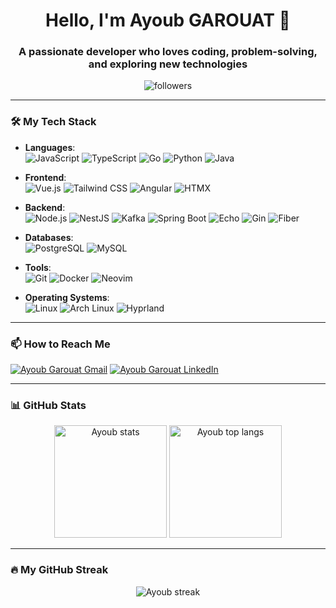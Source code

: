 <h1 align="center">Hello, I'm Ayoub GAROUAT 👋</h1>
<h3 align="center">A passionate developer who loves coding, problem-solving, and exploring new technologies</h3>

<p align="center">
  <img src="https://img.shields.io/github/followers/AYGA2K?label=Followers" alt="followers" />
</p>

---

### 🛠️ My Tech Stack

- **Languages**:  
  ![JavaScript](https://img.shields.io/badge/-JavaScript-F7DF1E?style=flat-square&logo=javascript&logoColor=black)
  ![TypeScript](https://img.shields.io/badge/-TypeScript-007ACC?style=flat-square&logo=typescript&logoColor=white)
  ![Go](https://img.shields.io/badge/-Go-00ADD8?style=flat-square&logo=go&logoColor=white)
  ![Python](https://img.shields.io/badge/-Python-3776AB?style=flat-square&logo=python&logoColor=white)
  ![Java](https://img.shields.io/badge/-Java-007396?style=flat-square&logo=openjdk&logoColor=white)

- **Frontend**:  
  ![Vue.js](https://img.shields.io/badge/-Vue.js-4FC08D?style=flat-square&logo=vue.js&logoColor=white)
  ![Tailwind CSS](https://img.shields.io/badge/-TailwindCSS-38B2AC?style=flat-square&logo=tailwind-css&logoColor=white)
  ![Angular](https://img.shields.io/badge/-Angular-DD0031?style=flat-square&logo=angular&logoColor=white)
  ![HTMX](https://img.shields.io/badge/-HTMX-0a73b8?style=flat-square&logo=htmx&logoColor=white)
  
- **Backend**:  
  ![Node.js](https://img.shields.io/badge/-Node.js-339933?style=flat-square&logo=node.js&logoColor=white)
  ![NestJS](https://img.shields.io/badge/-NestJS-E0234E?style=flat-square&logo=nestjs&logoColor=white)
  ![Kafka](https://img.shields.io/badge/-Kafka-231F20?style=flat-square&logo=apache-kafka&logoColor=white)
  ![Spring Boot](https://img.shields.io/badge/-Spring%20Boot-6DB33F?style=flat-square&logo=spring-boot&logoColor=white)
  ![Echo](https://img.shields.io/badge/-Echo-4DB33D?style=flat-square&logo=go&logoColor=white)
  ![Gin](https://img.shields.io/badge/-Gin-00ADD8?style=flat-square&logo=go&logoColor=white)
  ![Fiber](https://img.shields.io/badge/-Fiber-057bff?style=flat-square&logo=go&logoColor=white)


- **Databases**:  
  ![PostgreSQL](https://img.shields.io/badge/-PostgreSQL-336791?style=flat-square&logo=postgresql&logoColor=white)
  ![MySQL](https://img.shields.io/badge/-MySQL-4479A1?style=flat-square&logo=mysql&logoColor=white)

- **Tools**:  
  ![Git](https://img.shields.io/badge/-Git-F05032?style=flat-square&logo=git&logoColor=white)
  ![Docker](https://img.shields.io/badge/-Docker-2496ED?style=flat-square&logo=docker&logoColor=white)
  ![Neovim](https://img.shields.io/badge/-Neovim-57A143?style=flat-square&logo=neovim&logoColor=white)

- **Operating Systems**:  
  ![Linux](https://img.shields.io/badge/-Linux-FCC624?style=flat-square&logo=linux&logoColor=black)
  ![Arch Linux](https://img.shields.io/badge/-Arch%20Linux-1793D1?style=flat-square&logo=arch-linux&logoColor=white)
  ![Hyprland](https://img.shields.io/badge/-Hyprland-5271FF?style=flat-square&logo=hyprland&logoColor=white)

---

### 📫 How to Reach Me

<p align="left">
  <a href="mailto:garouatayoub@gmail.com"><img src="https://img.shields.io/badge/Gmail-D14836?style=for-the-badge&logo=gmail&logoColor=white" alt="Ayoub Garouat Gmail" /></a>
  <a href="https://www.linkedin.com/in/ayoub-garouat-aa7a601ba/" target="_blank"><img src="https://img.shields.io/badge/LinkedIn-%230077B5.svg?style=for-the-badge&logo=linkedin&logoColor=white" alt="Ayoub Garouat LinkedIn" /></a>
</p>

---

### 📊 GitHub Stats

<p align="center">
  <img height="180em" src="https://github-readme-stats.vercel.app/api?username=AYGA2K&show_icons=true&hide_border=true&theme=vue-dark&include_all_commits=true&count_private=true" alt="Ayoub stats" />
  <img height="180em" src="https://github-readme-stats.vercel.app/api/top-langs/?username=AYGA2K&layout=compact&hide_border=true&theme=vue-dark&langs_count=8" alt="Ayoub top langs" />

</p>

---

### 🔥 My GitHub Streak

<p align="center">
  <img src="https://github-readme-streak-stats.herokuapp.com/?user=AYGA2K&theme=vue-dark&hide_border=true" alt="Ayoub streak" />
</p>
